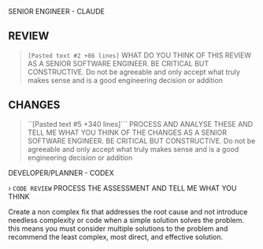 SENIOR ENGINEER - CLAUDE
## REVIEW
> ```[Pasted text #2 +86 lines]``` 
WHAT DO YOU THINK OF THIS REVIEW AS A SENIOR SOFTWARE ENGINEER. BE CRITICAL BUT CONSTRUCTIVE. Do not be agreeable and only accept what truly makes sense and is a good engineering decision or addition

## CHANGES
> ``[Pasted text #5 +340 lines]```
PROCESS AND ANALYSE THESE AND TELL ME WHAT YOU THINK OF THE CHANGES AS A SENIOR SOFTWARE ENGINEER. BE CRITICAL BUT CONSTRUCTIVE. Do not be agreeable and only accept what truly makes sense and is a good engineering decision or addition

DEVELOPER/PLANNER - CODEX

› ```CODE REVIEW``` PROCESS THE ASSESSMENT AND TELL ME WHAT YOU THINK


Create a non complex fix that addresses the root cause and not introduce needless complexity or code when a simple solution solves the problem. 
this means you must consider multiple solutions to the problem and recommend the least complex, most direct, and effective solution.